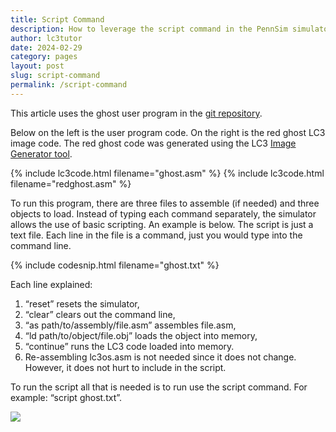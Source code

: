 ```yaml
---
title: Script Command
description: How to leverage the script command in the PennSim simulator to quickly run LC3 code. Useful for when needing to debug and assemble and load multiple LC3 files.
author: lc3tutor
date: 2024-02-29
category: pages
layout: post
slug: script-command
permalink: /script-command
---
```


This article uses the ghost user program in the [git repository](https://github.com/lc3tutor/lc3code/).

Below on the left is the user program code. On the right is the red ghost LC3 image code. The red ghost code was generated using the LC3 [Image Generator tool](/lc3-image-generator).

{% include lc3code.html filename="ghost.asm" %}
{% include lc3code.html filename="redghost.asm" %}

To run this program, there are three files to assemble (if needed) and three objects to load. Instead of typing each command separately, the simulator allows the use of basic scripting. An example is below. The script is just a text file. Each line in the file is a command, just you would type into the command line.

{% include codesnip.html filename="ghost.txt" %}

Each line explained:

1. “reset” resets the simulator,
2. “clear” clears out the command line,
3. “as path/to/assembly/file.asm” assembles file.asm,
4. “ld path/to/object/file.obj” loads the object into memory,
5. “continue” runs the LC3 code loaded into memory.
6. Re-assembling lc3os.asm is not needed since it does not change. However, it does not hurt to include in the script.

To run the script all that is needed is to run use the script command.
For example: “script ghost.txt”.

<img src="{{ site.imageurl }}1/1-4-1.png" class="center_img">